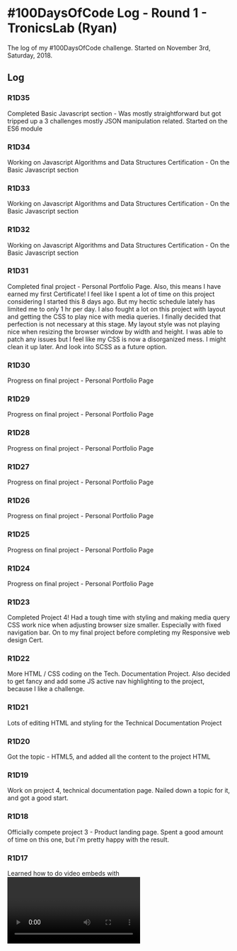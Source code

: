 # #100DaysOfCode Log - Round 1 - TronicsLab (Ryan)

The log of my #100DaysOfCode challenge. Started on November 3rd, Saturday, 2018.

## Log

### R1D35
Completed Basic Javascript section - Was mostly straightforward but got tripped up a 3 challenges mostly JSON manipulation related. Started on the ES6 module

### R1D34
Working on Javascript Algorithms and Data Structures Certification - On the Basic Javascript section

### R1D33
Working on Javascript Algorithms and Data Structures Certification - On the Basic Javascript section

### R1D32
Working on Javascript Algorithms and Data Structures Certification - On the Basic Javascript section

### R1D31
Completed final project - Personal Portfolio Page. Also, this means I have earned my first Certificate! I feel like I spent a lot of time on this project considering I started this 8 days ago. But my hectic schedule lately has limited me to only 1 hr per day. I also fought a lot on this project with layout and getting the CSS to play nice with media queries. I finally decided that perfection is not necessary at this stage. My layout style was not playing nice when resizing the browser window by width and height. I was able to patch any issues but I feel like my CSS is now a disorganized mess. I might clean it up later. And look into SCSS as a future option.

### R1D30
Progress on final project - Personal Portfolio Page

### R1D29
Progress on final project - Personal Portfolio Page

### R1D28
Progress on final project - Personal Portfolio Page

### R1D27
Progress on final project - Personal Portfolio Page

### R1D26
Progress on final project - Personal Portfolio Page

### R1D25
Progress on final project - Personal Portfolio Page

### R1D24
Progress on final project - Personal Portfolio Page

### R1D23
Completed Project 4! Had a tough time with styling and making media query CSS work nice when adjusting browser size smaller. Especially with fixed navigation bar. On to my final project before completing my Responsive web design Cert.

### R1D22
More HTML / CSS coding on the Tech. Documentation Project. Also decided to get fancy and add some JS active nav highlighting to the project, because I like a challenge.

### R1D21
Lots of editing HTML and styling for the Technical Documentation Project

### R1D20
Got the topic - HTML5, and added all the content to the project HTML

### R1D19
Work on project 4, technical documentation page. Nailed down a topic for it, and got a good start.

### R1D18
Officially compete project 3 - Product landing page. Spent a good amount of time on this one, but i'm pretty happy with the result.

### R1D17
Learned how to do video embeds with <video> tag and the <iframe> method. Also figured out how to make an iframe embed responsive, which was not trivial.

### R1D16
More work on project 3. Added a live update module to allow seeing changes automatically in my browser. This workflow is working really well. Got the main layout of my product landing page done, just need to add meaningful content and style it better. 

### R1D15
More work on project 3. Switched from Codepen.io to using Sublime Text 3 and WAMP for building these projects so I can then push them to Github for storage. I really like Sublime. I just wish live updates were a thing while coding. 

### R1D14
Finished my second project - Survey Form - and made a start on my next project - Product Landing Page. Two full weeks in now. Enjoying this every day coding habit.

### R1D13
Just about finished my Survey form - got bored with the content so livened it up a bit with some sillyness.

### R1D12
Starting to really get the hang of CSS grid, working on completing the style and design nitpicky-ness before calling second project complete.

### R1D11
Made more headway on second project - Survey form. Decided to go with another CSS grid layout to further solidify the concept. Lots of trial and error so far.

### R1D10
Starting second project from Responsive Web Design - Survey form

### R1D9
Completed V2 of my Tribute page. Changed my approach and was about to remove about 25-30 lines of CSS. Works better now. And i'm happier with it now to move on.

### R1D8
Not a lot done today, family sick and pain from wisdom teeth pulled killed progress. Read up on JS and found some Front-End related Podcasts. Decidedd to rework my tribute page project.

### R1D7
Finished my first project - Tribute Page for #freeCodeCamp. Halfway through I realized it was going to be hard adding the media queries based on how I had laid everything out but I powered through and got a half-assed responsive tribute page. Not my best work. #100DaysOfCode

### R1D6
Spent a couple hours on my first project - Tribute Page for #freeCodeCamp. Long time spent coding a CSS art animal and animation on a CSS grid layout. Hope to share my creation soon! CSS art, animations, and grid are new to me so this helps solidify those concepts. #100DaysOfCode

### R1D5
Today I completed all the @freeCodeCamp Responsive Web Design lessons, moving on to the projects module. Time to put all this information to use before it leaves my brain. And i'll have my first cert. I suspect it will take me a lot more than 5 days to finish these projects.

### R1D4
Reviewed a few of my old pens from https://CodePen.io , forked and tweaked a CSS horizontal menu design. Made a start on the flexbox section in @freeCodeCamp. Daylight Savings time been kicking my butt with my 8 month old now rising at 4:30am or earlier. Wisdom teeth out tomorrow #FML 

### R1D3
More on @freeCodeCamp - finished "Applied Accessibility" and "Responsive Web Design Principles". Played around with https://CodePen.io - great resource. Will be going there a I design my projects for the end of this cert...which is coming up fast. Doing some reading on ML

### R1D2
Continued on with the @freeCodeCamp Responsive Web Design cert. Finished the "Applied Visual Design" module. Really enjoyed that one. Learned a lot of new CSS I hadn't used before doing animations and transforms. Also some color theory that blew my mind just a little bit. 

### R1D1 
Started on freecodecamp.com Responsive Web Design Certification - completed the first two modules "Basic HTML and HTML5" as well as "Basic CSS". Good day 1, I feel like going on but its getting late and I still have 99 days left. Pacing myself!

### R1D0 (Nov. 2nd prep)
Got up to speed on Github practicing with Contribute-to-this-project repo. Feel ready to start these 100 days now using Github to track my progress and push my code.